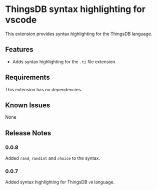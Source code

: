 # ThingsDB syntax highlighting for vscode

This extension provides syntax highlighting for the ThingsDB language.

## Features

- Adds syntax highlighting for the `.ti` file extension.

## Requirements

This extension has no dependencies.

## Known Issues

None

## Release Notes

### 0.0.8

Added `rand`, `randint` and `choice` to the syntax.

### 0.0.7

Added syntax highlighting for ThingsDB `v0` language.

